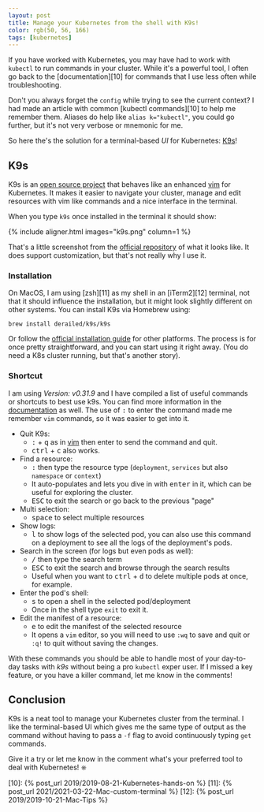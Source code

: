 ```yaml
---
layout: post
title: Manage your Kubernetes from the shell with K9s!
color: rgb(50, 56, 166)
tags: [kubernetes]
---
```



If you have worked with Kubernetes, you may have had to work with `kubectl` to run commands in your cluster.
While it's a powerful tool, I often go back to the [documentation][10] for commands that I use less often while troubleshooting.

Don't you always forget the `config` while trying to see the current context? I had made an article with common
[kubectl commands][10] to help me remember them.
Aliases do help like `alias k="kubectl"`, you could go further, but it's not very verbose or mnemonic for me.

So here the's the solution for a terminal-based _UI_ for Kubernetes: [K9s][1]!

## K9s

K9s is an [open source project][2] that behaves like an enhanced [vim][3] for Kubernetes. 
It makes it easier to navigate your cluster, manage and edit resources with vim like commands and a nice interface in
the terminal.

When you type `k9s` once installed in the terminal it should show:

{% include aligner.html images="k9s.png" column=1 %}

That's a little screenshot from the [official repository][2] of what it looks like.
It does support customization, but that's not really why I use it.


### Installation

On MacOS, I am using [zsh][11] as my shell in an [iTerm2][12] terminal, not that it should influence the installation,
but it might look slightly different on other systems.
You can install K9s via Homebrew using:

```shell
brew install derailed/k9s/k9s
```

Or follow the [official installation guide][5] for other platforms.
The process is for once pretty straightforward, and you can start using it right away.
(You do need a K8s cluster running, but that's another story).


### Shortcut

I am using *Version: v0.31.9* and I have compiled a list of useful commands or shortcuts to best use k9s.
You can find more information in the [documentation][4] as well.
The use of <kbd>:</kbd> to enter the command made me remember `vim` commands, so it was easier to get into it.

- Quit K9s:
    - <kbd>:</kbd> + <kbd>q</kbd> as in [vim][3] then enter to send the command and quit.
    - <kbd>ctrl</kbd> + <kbd>c</kbd> also works.
- Find a resource:
    - <kbd>:</kbd> then type the resource type (`deployment`, `services` but also `namespace` or `context`)
    - It auto-populates and lets you dive in with <kbd>enter</kbd> in it, which can be useful for exploring the cluster.
    - <kbd>ESC</kbd> to exit the search or go back to the previous "page"
- Multi selection:
    - <kbd>space</kbd> to select multiple resources
- Show logs:
    - <kbd>l</kbd> to show logs of the selected pod, you can also use this command on a deployment to see all the logs
    of the deployment's pods.
- Search in the screen (for logs but even pods as well):
    - <kbd>/</kbd> then type the search term
    - <kbd>ESC</kbd> to exit the search and browse through the search results
    - Useful when you want to <kbd>ctrl</kbd> + <kbd>d</kbd> to delete multiple pods at once, for example.
- Enter the pod's shell:
    - <kbd>s</kbd> to open a shell in the selected pod/deployment
    - Once in the shell type `exit` to exit it.
- Edit the manifest of a resource:
    - <kbd>e</kbd> to edit the manifest of the selected resource
    - It opens a `vim` editor, so you will need to use `:wq` to save and quit or `:q!` to quit without saving the changes.

With these commands you should be able to handle most of your day-to-day tasks with _k9s_ without being a pro `kubectl`
exper user.
If I missed a key feature, or you have a killer command, let me know in the comments!

## Conclusion

K9s is a neat tool to manage your Kubernetes cluster from the terminal.
I like the terminal-based UI which gives me the same type of output as the command without having to pass a `-f` flag
to avoid continuously typing `get` commands.

Give it a try or let me know in the comment what's your preferred tool to deal with Kubernetes! ⎈

[1]: https://k9scli.io/
[2]: https://github.com/derailed/k9s
[3]: https://www.vim.org/docs.php
[4]: https://k9scli.io/topics/commands/
[5]: https://k9scli.io/topics/install/
[10]: {% post_url 2019/2019-08-21-Kubernetes-hands-on %}
[11]: {% post_url 2021/2021-03-22-Mac-custom-terminal %}
[12]: {% post_url 2019/2019-10-21-Mac-Tips %}